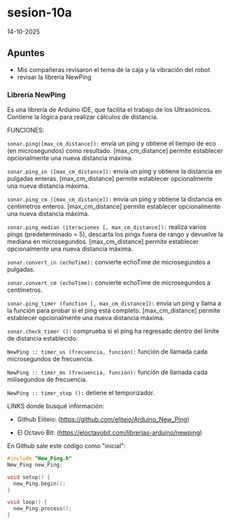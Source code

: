 # sesion-10a

14-10-2025

## Apuntes

- Mis compañeras revisaron el tema de la caja y la vibración del robot
- revisar la librería NewPing

### Librería NewPing

Es una librería de Arduino IDE, que facilita el trabajo de los Ultrasónicos. Contiene la lógica para realizar cálculos de distancia.

FUNCIONES:

`sonar.ping([max_cm_distance]):` envía un ping y obtiene el tiempo de eco (en microsegundos) como resultado. [max_cm_distance] permite establecer opcionalmente una nueva distancia máxima.

`sonar.ping_in ([max_cm_distance]):` envía un ping y obtiene la distancia en pulgadas enteras. [max_cm_distance] permite establecer opcionalmente una nueva distancia máxima.

`sonar.ping_cm ([max_cm_distance]):` envía un ping y obtiene la distancia en centímetros enteros. [max_cm_distance] permite establecer opcionalmente una nueva distancia máxima.

`sonar.ping_median (iteraciones [, max_cm_distance]):` realiza varios pings (predeterminado = 5), descarta los pings fuera de rango y devuelve la mediana en microsegundos. [max_cm_distance] permite establecer opcionalmente una nueva distancia máxima.

`sonar.convert_in (echoTime):` convierte echoTime de microsegundos a pulgadas.

`sonar.convert_cm (echoTime):` convierte echoTime de microsegundos a centímetros.

`sonar.ping_timer (function [, max_cm_distance]):` envía un ping y llama a la función para probar si el ping está completo. [max_cm_distance] permite establecer opcionalmente una nueva distancia máxima.

`sonar.check_timer ():` comprueba si el ping ha regresado dentro del límite de distancia establecido.

`NewPing :: timer_us (frecuencia, función):` función de llamada cada microsegundos de frecuencia.

`NewPing :: timer_ms (frecuencia, función):` función de llamada cada milisegundos de frecuencia.

`NewPing :: timer_stop ():` detiene el temporizador.

LINKS donde busqué información:

- Github Eliteio: (https://github.com/eliteio/Arduino_New_Ping)

- El Octavo Bit: (https://eloctavobit.com/librerias-arduino/newping)

En Github sale este código como "inicial":

```cpp
#include "New_Ping.h"
New_Ping new_Ping;

void setup() {
  new_Ping.begin();
}

void loop() {
  new_Ping.process();
}
```





